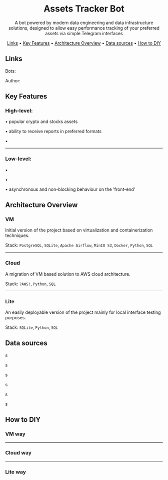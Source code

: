 <div align="center">

# Assets Tracker Bot

A bot powered by modern data engineering and
data infrastructure solutions, designed to allow
easy performance tracking of your preferred assets
via simple Telegram interfaces

[Links](#links) •
[Key Features](#key-features) •
[Architecture Overview](#architecture-overview) •
[Data sources](#data-sources) •
[How to DIY](#how-to-diy)

</div>

## Links

Bots:

Author:

## Key Features

### High-level:

• popular crypto and stocks assets

• ability to receive reports in preferred formats

•

---

### Low-level:

•

•

• asynchronous and non-blocking behaviour on the 'front-end'

## Architecture Overview

### VM

Initial version of the project based on virtualization and containerization techniques.

Stack: `PostgreSQL`, `SQLite`, `Apache Airflow`, `MinIO S3`, `Docker`,
`Python`, `SQL`

---

### Cloud

A migration of VM based solution to AWS cloud architecture.

Stack: `?AWS!`, `Python`, `SQL`

---

### Lite

An easily deployable version of the project mainly for
local interface testing purposes.

Stack: `SQLite`, `Python`, `SQL`

## Data sources

s

s

s

s

s

s

## How to DIY

### VM way

---

### Cloud way

---

### Lite way
